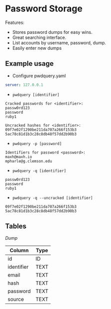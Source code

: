 # Password Storage

Features:
* Stores password dumps for easy wins.
* Great searching interface.
* List accounts by username, password, dump.
* Easily enter new dumps

## Example usage

* Configure pwdquery.yaml

```yaml
server: 127.0.0.1
```

* `pwdquery [identifier]`

```
Cracked passwords for <identifier>:
passw0rd123
password
ruby1

Uncracked hashes for <identifier>:
09f7e02f1290be211da707a266f153b3
5ac78c81d1b3c28c8db48f57dd2b90b3
```

* `pwdquery -p [password]`

```
Identifiers for password <password>:
maxh@maxh.io
mpharle@g.clemson.edu
```

* `pwdquery -q [identifier]`

```
passw0rd123
password
ruby1
```

* `pwdquery -q --uncracked [identifier]`

```
09f7e02f1290be211da707a266f153b3
5ac78c81d1b3c28c8db48f57dd2b90b3
```

## Tables

*Dump*

| Column     | Type |
|------------|------|
| id         | ID   |
| identifier | TEXT |
| email      | TEXT |
| hash       | TEXT |
| password   | TEXT |
| source     | TEXT |
